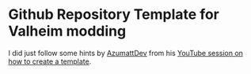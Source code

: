# Github Repository Template for Valheim modding

I did just follow some hints by [AzumattDev](https://github.com/AzumattDev) from his 
[YouTube session on how to create a template](https://www.youtube.com/watch?v=gSL31r2AgrI).
